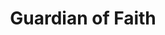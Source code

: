 ---
title: "Guardian of Faith"
permalink: /spells/guardian-of-faith/
tags:
  - Spell
  - 4th Level
  - Conjuration
  - Damage
  - Radiant
available_for:
  - Cleric
level: "4th Level"
school: "Conjuration"
range: "30 ft"
area: "10 ft"
shape: "Cylinder"
comp:
  - V
duration: "8 Hours"
attack: "DEX Save"
effect: "Radiant"
description: |
  A Large spectral guardian appears and hovers for the duration in an unoccupied space of your choice that you can see within range. The guardian occupies that space and is indistinct except for a gleaming sword and shield emblazoned with the symbol of your deity.

  Any creature hostile to you that moves to a space within 10 feet of the guardian for the first time on a turn must succeed on a dexterity saving throw. The creature takes 20 radiant damage on a failed save, or half as much damage on a successful one. The guardian vanishes when it has dealt a total of 60 damage.
excerpt: "A Large spectral guardian appears and hovers for the duration in an unoccupied space of your choice that you can see within range."
source: "Basic Rules"
---